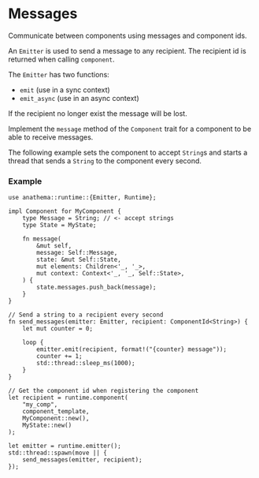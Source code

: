 # Messages

Communicate between components using messages and component ids.

An `Emitter` is used to send a message to any recipient.
The recipient id is returned when calling `component`.

The `Emitter` has two functions:
* `emit` (use in a sync context)
* `emit_async` (use in an async context)

If the recipient no longer exist the message will be lost.

Implement the `message` method of the `Component` trait for a component to be
able to receive messages.

The following example sets the component to accept `String`s and starts a thread
that sends a `String` to the component every second.

### Example

```rust,ignore
use anathema::runtime::{Emitter, Runtime};

impl Component for MyComponent {
    type Message = String; // <- accept strings
    type State = MyState;

    fn message(
        &mut self,
        message: Self::Message,
        state: &mut Self::State,
        mut elements: Children<'_, '_>,
        mut context: Context<'_, '_, Self::State>,
    ) {
        state.messages.push_back(message);
    }
}

// Send a string to a recipient every second
fn send_messages(emitter: Emitter, recipient: ComponentId<String>) {
    let mut counter = 0;

    loop {
        emitter.emit(recipient, format!("{counter} message"));
        counter += 1;
        std::thread::sleep_ms(1000);
    }
}

// Get the component id when registering the component
let recipient = runtime.component(
    "my_comp", 
    component_template,
    MyComponent::new(),
    MyState::new()
);

let emitter = runtime.emitter();
std::thread::spawn(move || {
    send_messages(emitter, recipient);
});
```
